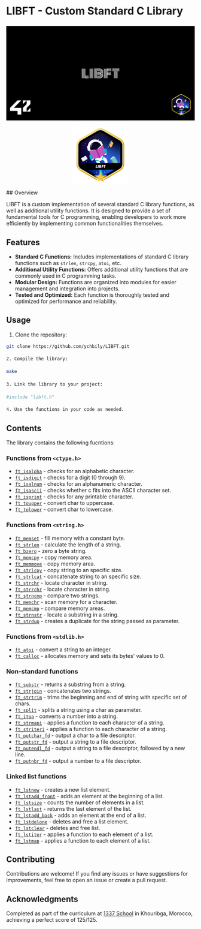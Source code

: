 # LIBFT - Custom Standard C Library

###

<p align="center">
  <img src="else/cover-libft-bonus.png" alt="cover libft bonus"/>
</p>

<p align="center">
  <img src="else/libftm.png" alt="libft_badge"/>
</p>
## Overview

LIBFT is a custom implementation of several standard C library functions, as well as additional utility functions. It is designed to provide a set of fundamental tools for C programming, enabling developers to work more efficiently by implementing common functionalities themselves.

## Features

- **Standard C Functions:** Includes implementations of standard C library functions such as `strlen`, `strcpy`, `atoi`, etc.
- **Additional Utility Functions:** Offers additional utility functions that are commonly used in C programming tasks.
- **Modular Design:** Functions are organized into modules for easier management and integration into projects.
- **Tested and Optimized:** Each function is thoroughly tested and optimized for performance and reliability.

## Usage

1. Clone the repository:

```bash
git clone https://github.com/ychbily/LIBFT.git

2. Compile the library:

make

3. Link the library to your project:

#include "libft.h"

4. Use the functions in your code as needed.
```
## Contents

The library contains the following fucntions:

### Functions from `<ctype.h>`

- [`ft_isalpha`](libft/ft_isalpha.c) - checks for an alphabetic character.
- [`ft_isdigit`](libft/ft_isdigit.c) - checks for a digit (0 through 9).
- [`ft_isalnum`](libft/ft_isalnum.c) - checks for an alphanumeric character.
- [`ft_isascii`](libft/ft_isascii.c) - checks whether c fits into the ASCII character set.
- [`ft_isprint`](libft/ft_isprint.c) - checks for any printable character.
- [`ft_toupper`](libft/ft_toupper.c) - convert char to uppercase.
- [`ft_tolower`](libft/ft_tolower.c) - convert char to lowercase.

### Functions from `<string.h>`

- [`ft_memset`](libft/ft_memset.c) - fill memory with a constant byte.
- [`ft_strlen`](libft/ft_strlen.c) - calculate the length of a string.
- [`ft_bzero`](libft/ft_bzero.c) - zero a byte string.
- [`ft_memcpy`](libft/ft_memcpy.c) - copy memory area.
- [`ft_memmove`](libft/ft_memmove.c) - copy memory area.
- [`ft_strlcpy`](libft/ft_strlcpy.c) - copy string to an specific size.
- [`ft_strlcat`](libft/ft_strlcat.c) - concatenate string to an specific size.
- [`ft_strchr`](libft/ft_strchr.c) - locate character in string.
- [`ft_strrchr`](libft/ft_strrchr.c) - locate character in string.
- [`ft_strncmp`](libft/ft_strncmp.c) - compare two strings.
- [`ft_memchr`](libft/ft_memchr.c) - scan memory for a character.
- [`ft_memcmp`](libft/ft_memcmp.c) - compare memory areas.
- [`ft_strnstr`](libft/ft_strnstr.c) - locate a substring in a string.
- [`ft_strdup`](libft/ft_strdup.c) - creates a duplicate for the string passed as parameter.

### Functions from `<stdlib.h>`

- [`ft_atoi`](libft/ft_atoi.c) - convert a string to an integer.
- [`ft_calloc`](libft/ft_calloc.c) - allocates memory and sets its bytes' values to 0.

### Non-standard functions

- [`ft_substr`](libft/ft_substr.c) - returns a substring from a string.
- [`ft_strjoin`](libft/ft_strjoin.c) - concatenates two strings.
- [`ft_strtrim`](libft/ft_strtrim.c) - trims the beginning and end of string with specific set of chars.
- [`ft_split`](libft/ft_split.c) - splits a string using a char as parameter.
- [`ft_itoa`](libft/ft_itoa.c) - converts a number into a string.
- [`ft_strmapi`](libft/ft_strmapi.c) - applies a function to each character of a string.
- [`ft_striteri`](libft/ft_striteri.c) - applies a function to each character of a string.
- [`ft_putchar_fd`](libft/ft_putchar_fd.c) - output a char to a file descriptor.
- [`ft_putstr_fd`](libft/ft_putstr_fd.c) - output a string to a file descriptor.
- [`ft_putendl_fd`](libft/ft_putendl_fd.c) - output a string to a file descriptor, followed by a new line.
- [`ft_putnbr_fd`](libft/ft_putnbr_fd.c) - output a number to a file descriptor.

### Linked list functions

- [`ft_lstnew`](libft/ft_lstnew_bonus.c) - creates a new list element.
- [`ft_lstadd_front`](libft/ft_lstadd_front_bonus.c) - adds an element at the beginning of a list.
- [`ft_lstsize`](libft/ft_lstsize_bonus.c) - counts the number of elements in a list.
- [`ft_lstlast`](libft/ft_lstlast_bonus.c) - returns the last element of the list.
- [`ft_lstadd_back`](libft/ft_lstadd_back_bonus.c) - adds an element at the end of a list.
- [`ft_lstdelone`](libft/ft_lstdelone_bonus.c) - deletes and free a list element.
- [`ft_lstclear`](libft/ft_lstclear_bonus.c) - deletes and free list.
- [`ft_lstiter`](libft/ft_lstiter_bonus.c) - applies a function to each element of a list.
- [`ft_lstmap`](libft/ft_lstmap_bonus.c) - applies a function to each element of a list.

## Contributing

Contributions are welcome! If you find any issues or have suggestions for improvements, feel free to open an issue or create a pull request.

## Acknowledgments

Completed as part of the curriculum at [1337 School](https://1337.ma/) in Khouribga, Morocco, achieving a perfect score of 125/125.
